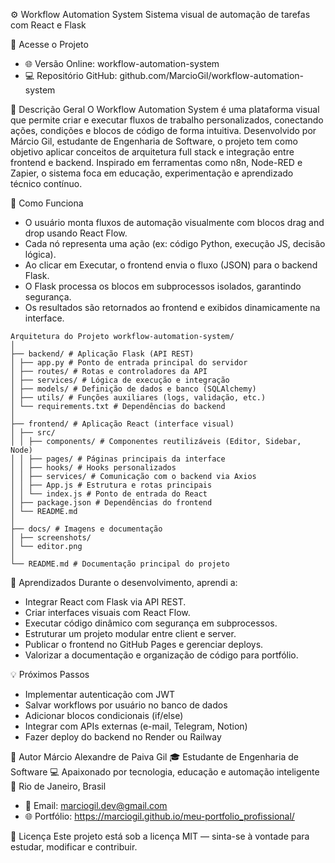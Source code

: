 
⚙️ Workflow Automation System
Sistema visual de automação de tarefas com React e Flask

🔗 Acesse o Projeto
- 🌐 Versão Online: workflow-automation-system
- 💻 Repositório GitHub: github.com/MarcioGil/workflow-automation-system

🧭 Descrição Geral
O Workflow Automation System é uma plataforma visual que permite criar e executar fluxos de trabalho personalizados, conectando ações, condições e blocos de código de forma intuitiva.
Desenvolvido por Márcio Gil, estudante de Engenharia de Software, o projeto tem como objetivo aplicar conceitos de arquitetura full stack e integração entre frontend e backend.
Inspirado em ferramentas como n8n, Node-RED e Zapier, o sistema foca em educação, experimentação e aprendizado técnico contínuo.

🧩 Como Funciona
- O usuário monta fluxos de automação visualmente com blocos drag and drop usando React Flow.
- Cada nó representa uma ação (ex: código Python, execução JS, decisão lógica).
- Ao clicar em Executar, o frontend envia o fluxo (JSON) para o backend Flask.
- O Flask processa os blocos em subprocessos isolados, garantindo segurança.
- Os resultados são retornados ao frontend e exibidos dinamicamente na interface.

```text
Arquitetura do Projeto workflow-automation-system/
│
├── backend/ # Aplicação Flask (API REST)
│ ├── app.py # Ponto de entrada principal do servidor
│ ├── routes/ # Rotas e controladores da API
│ ├── services/ # Lógica de execução e integração
│ ├── models/ # Definição de dados e banco (SQLAlchemy)
│ ├── utils/ # Funções auxiliares (logs, validação, etc.)
│ └── requirements.txt # Dependências do backend
│
├── frontend/ # Aplicação React (interface visual)
│ ├── src/
│ │ ├── components/ # Componentes reutilizáveis (Editor, Sidebar, Node)
│ │ ├── pages/ # Páginas principais da interface
│ │ ├── hooks/ # Hooks personalizados
│ │ ├── services/ # Comunicação com o backend via Axios
│ │ ├── App.js # Estrutura e rotas principais
│ │ └── index.js # Ponto de entrada do React
│ ├── package.json # Dependências do frontend
│ └── README.md
│
├── docs/ # Imagens e documentação
│ ├── screenshots/
│ └── editor.png
│
└── README.md # Documentação principal do projeto
```




🧠 Aprendizados
Durante o desenvolvimento, aprendi a:
- Integrar React com Flask via API REST.
- Criar interfaces visuais com React Flow.
- Executar código dinâmico com segurança em subprocessos.
- Estruturar um projeto modular entre client e server.
- Publicar o frontend no GitHub Pages e gerenciar deploys.
- Valorizar a documentação e organização de código para portfólio.

💡 Próximos Passos
- Implementar autenticação com JWT
- Salvar workflows por usuário no banco de dados
- Adicionar blocos condicionais (if/else)
- Integrar com APIs externas (e-mail, Telegram, Notion)
- Fazer deploy do backend no Render ou Railway

💬 Autor
Márcio Alexandre de Paiva Gil
🎓 Estudante de Engenharia de Software
💻 Apaixonado por tecnologia, educação e automação inteligente
📍 Rio de Janeiro, Brasil
- 📧 Email: marciogil.dev@gmail.com
- 🌐 Portfólio: https://marciogil.github.io/meu-portfolio_profissional/

📝 Licença
Este projeto está sob a licença MIT — sinta-se à vontade para estudar, modificar e contribuir.
